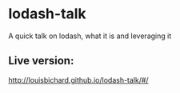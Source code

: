 # lodash-talk
A quick talk on lodash, what it is and leveraging it

## Live version: 
http://louisbichard.github.io/lodash-talk/#/
